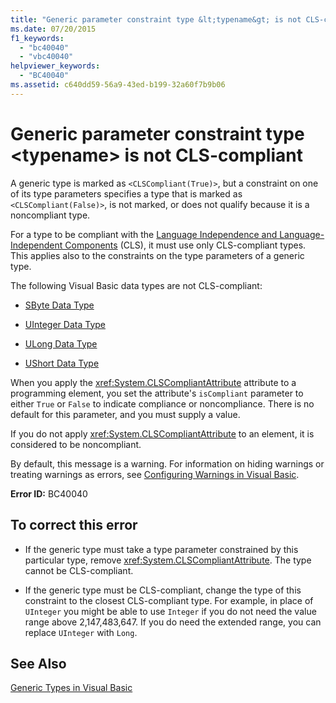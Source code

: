 ```yaml
---
title: "Generic parameter constraint type &lt;typename&gt; is not CLS-compliant"
ms.date: 07/20/2015
f1_keywords: 
  - "bc40040"
  - "vbc40040"
helpviewer_keywords: 
  - "BC40040"
ms.assetid: c640dd59-56a9-43ed-b199-32a60f7b9b06
---
```

# Generic parameter constraint type &lt;typename&gt; is not CLS-compliant
A generic type is marked as `<CLSCompliant(True)>`, but a constraint on one of its type parameters specifies a type that is marked as `<CLSCompliant(False)>`, is not marked, or does not qualify because it is a noncompliant type.  
  
 For a type to be compliant with the [Language Independence and Language-Independent Components](../../standard/language-independence-and-language-independent-components.md) (CLS), it must use only CLS-compliant types. This applies also to the constraints on the type parameters of a generic type.  
  
 The following Visual Basic data types are not CLS-compliant:  
  
- [SByte Data Type](../../visual-basic/language-reference/data-types/sbyte-data-type.md)  
  
- [UInteger Data Type](../../visual-basic/language-reference/data-types/uinteger-data-type.md)  
  
- [ULong Data Type](../../visual-basic/language-reference/data-types/ulong-data-type.md)  
  
- [UShort Data Type](../../visual-basic/language-reference/data-types/ushort-data-type.md)  
  
 When you apply the <xref:System.CLSCompliantAttribute> attribute to a programming element, you set the attribute's `isCompliant` parameter to either `True` or `False` to indicate compliance or noncompliance. There is no default for this parameter, and you must supply a value.  
  
 If you do not apply <xref:System.CLSCompliantAttribute> to an element, it is considered to be noncompliant.  
  
 By default, this message is a warning. For information on hiding warnings or treating warnings as errors, see [Configuring Warnings in Visual Basic](/visualstudio/ide/configuring-warnings-in-visual-basic).  
  
 **Error ID:** BC40040  
  
## To correct this error  
  
- If the generic type must take a type parameter constrained by this particular type, remove <xref:System.CLSCompliantAttribute>. The type cannot be CLS-compliant.  
  
- If the generic type must be CLS-compliant, change the type of this constraint to the closest CLS-compliant type. For example, in place of `UInteger` you might be able to use `Integer` if you do not need the value range above 2,147,483,647. If you do need the extended range, you can replace `UInteger` with `Long`.  
  
## See Also  
 [Generic Types in Visual Basic](../../visual-basic/programming-guide/language-features/data-types/generic-types.md)  
 
